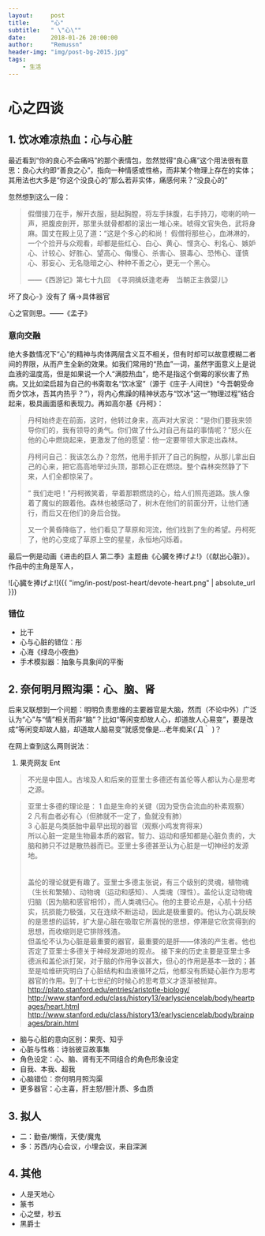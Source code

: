 ```yaml
---
layout:     post
title:      "心"
subtitle:   " \"心\""
date:       2018-01-26 20:00:00
author:     "Remussn"
header-img: "img/post-bg-2015.jpg"
tags:
    - 生活
---
```


# 心之四谈
## 1. 饮冰难凉热血：心与心脏

最近看到“你的良心不会痛吗”的那个表情包，忽然觉得“良心痛”这个用法很有意思：良心大约即“善良之心”，指向一种情感或性格，而非某个物理上存在的实体；其用法也大多是“你这个没良心的”那么若非实体，痛感何来？“没良心的”

忽然想到这么一段：
> 假僧接刀在手，解开衣服，挺起胸膛，将左手抹腹，右手持刀，唿喇的响一声，把腹皮剖开，那里头就骨都都的滚出一堆心来。唬得文官失色，武将身麻。国丈在殿上见了道：“这是个多心的和尚！ 假僧将那些心，血淋淋的，一个个捡开与众观看，却都是些红心、白心、黄心、悭贪心、利名心、嫉妒心、计较心、好胜心、望高心、侮慢心、杀害心、狠毒心、恐怖心、谨慎心、邪妄心、无名隐暗之心、种种不善之心，更无一个黑心。 
> 
> ——《西游记》第七十九回　《寻洞擒妖逢老寿　当朝正主救婴儿》


坏了良心-》没有了 
痛->具体器官 

心之官则思。——《孟子》

### 意向交融
绝大多数情况下“心”的精神与肉体两层含义互不相关，但有时却可以故意模糊二者间的界限，从而产生全新的效果。如我们常用的“热血”一词，虽然字面意义上是说血液的温度高，但是如果说一个人“满腔热血”，绝不是指这个倒霉的家伙害了热病。又比如梁启超为自己的书斋取名“饮冰室”（源于《庄子·人间世》“今吾朝受命而夕饮冰，吾其内热乎？”），将内心焦躁的精神状态与“饮冰”这一“物理过程”结合起来，极具画面感和表现力。再如高尔基《丹柯》：

> 丹柯始终走在前面，这时，他转过身来，高声对大家说：“是你们要我来领导你们的，我有领导的勇气。你们做了什么对自己有益的事情呢？”怒火在他的心中燃烧起来，更激发了他的愿望：他一定要带领大家走出森林。 
>   
> 丹柯问自己：我该怎么办？忽然，他用手抓开了自己的胸膛，从那儿拿出自己的心来，把它高高地举过头顶，那颗心正在燃烧。整个森林突然静了下来，人们全都惊呆了。 
>   
> “ 我们走吧！”丹柯微笑着，举着那颗燃烧的心，给人们照亮道路。族人像着了魔似的跟着他。森林也被感动了，树木在他们的前面分开，让他们通行，而后又在他们的身后合拢。 
>   
> 又一个黄昏降临了，他们看见了草原和河流，他们找到了生的希望。丹柯死了，他的心变成了草原上空的星星，永恒地闪烁着。

最后一例是动画《进击的巨人 第二季》主题曲《心臓を捧げよ!》（《献出心脏》）。作品中的主角是军人，

![心臓を捧げよ!]({{ "img/in-post/post-heart/devote-heart.png" | absolute_url }})

### 错位
- 比干 
- 心与心脏的错位：彤 
- 心海《绿岛小夜曲》
- 手术模拟器：抽象与具象间的平衡

## 2. 奈何明月照沟渠：心、脑、肾

后来又联想到一个问题：明明负责思维的主要器官是大脑，然而（不论中外）广泛认为“心”与“情”相关而非“脑”？比如“等闲变却故人心，却道故人心易变”，要是改成“等闲变却故人脑，却道故人脑易变”就感觉像是...老年痴呆(´Д｀ )？

在网上查到这么两则说法：

1. 果壳网友 Ent

> 不光是中国人。古埃及人和后来的亚里士多德还有盖伦等人都认为心是思考之源。

> 亚里士多德的理论是：
1 血是生命的关键（因为受伤会流血的朴素观察）  
2 凡有血者必有心（但肺就不一定了，鱼就没有肺）  
3 心脏是鸟类胚胎中最早出现的器官（观察小鸡发育得来）  
所以心脏一定是生物最本质的器官。智力、运动和感知都是心脏负责的，大脑和肺只不过是散热器而已。亚里士多德甚至认为心脏是一切神经的发源地。  
> <br><br>
> 盖伦的理论就更有趣了。亚里士多德主张说，有三个级别的灵魂，植物魂（生长和繁殖）、动物魂（运动和感知）、人类魂（理性）。盖伦认定动物魂归脑（因为脑和感官相邻），而人类魂归心。他的主要论点是，心肌十分结实，抗损能力极强，又在连续不断运动，因此是极重要的。他认为心跳反映的是思想的运转，扩大是心脏在吸取它所喜悦的思想，停滞是它欣赏得到的思想，而收缩则是它排除残渣。  
> 但盖伦不认为心脏是最重要的器官，最重要的是肝——体液的产生者。他也否定了亚里士多德关于神经发源地的观点。
> 接下来的历史主要是亚里士多德派和盖伦派打架，对于脑的作用争议甚大，但心的作用是基本一致的；甚至是哈维研究明白了心脏结构和血液循环之后，他都没有质疑心脏作为思考器官的作用。到了十七世纪的时候心的思考意义才逐渐被抛弃。
> http://plato.stanford.edu/entries/aristotle-biology/
> http://www.stanford.edu/class/history13/earlysciencelab/body/heartpages/heart.html
> http://www.stanford.edu/class/history13/earlysciencelab/body/brainpages/brain.html

- 脑与心脏的意向区别：果壳、知乎
- 心脏与性格：诗翁彼豆故事集
- 角色设定：心、脑、肾有无不同组合的角色形象设定
- 自我、本我、超我
- 心脑错位：奈何明月照沟渠
- 更多器官：心主喜，肝主怒/胆汁质、多血质

## 3. 拟人
- 二：勤奋/懒惰，天使/魔鬼 
- 多：苏西/内心会议，小埋会议，来自深渊

## 4. 其他
- 人是天地心
- 篆书
- 心之壁，秒五 
- 黑爵士